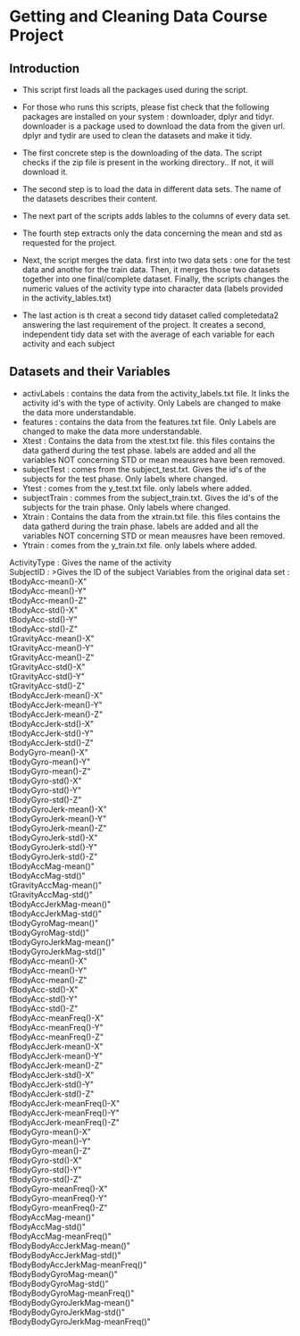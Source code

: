 # Getting and Cleaning Data Course Project

## Introduction

* This script first loads all the packages used during the script.
* For those who runs this scripts, please fist check that the following packages are installed on your system : downloader, dplyr and tidyr.
downloader is a package used to download the data from the given url.
dplyr and tydir are used to  clean the datasets and make it tidy.

* The first concrete step is the downloading of the data. The script checks if the zip file is present in the working directory.. If not, it will download it.
* The second step is to load the data in different data sets. The name of the datasets describes their content.
* The next part of the scripts adds lables to the columns of every data set.
* The fourth step extracts only the data concerning the mean and std as requested for the project.
* Next, the script merges the data. first into two data sets : one for the test data and anothe for the train data. Then, it merges those two datasets together into one final/complete dataset. Finally, the scripts changes the numeric values of the activity type into character data (labels provided in the activity_lables.txt)
* The last action is th creat a second tidy dataset called completedata2 answering the last requirement of the project.
It creates a second, independent tidy data set with the average of each variable for each activity and each subject

## Datasets and their Variables

* activLabels : contains the data from the activity_labels.txt file. It links the activity id's with the type of activity. Only Labels are changed to make the data more understandable.
* features : contains the data from the features.txt file. Only Labels are changed to make the data more understandable.
* Xtest : Contains the data from the xtest.txt file. this files contains the data gatherd during the test phase. labels are added and all the variables NOT concerning STD or mean meausres have been removed.
* subjectTest : comes from the subject_test.txt. Gives the id's of the subjects for the test phase. Only labels where changed.
* Ytest : comes from the y_test.txt file. only labels where added. 
* subjectTrain : commes from the subject_train.txt. Gives the id's of the subjects for the train phase. Only labels where changed.
* Xtrain : Contains the data from the xtrain.txt file. this files contains the data gatherd during the train phase. labels are added and all the variables NOT concerning STD or mean meausres have been removed.
* Ytrain : comes from the y_train.txt file. only labels where added. 

ActivityType : Gives the name of the activity                   
SubjectID    : >Gives the ID of the subject
Variables from the original data set :                       
tBodyAcc-mean()-X"               
tBodyAcc-mean()-Y"              
tBodyAcc-mean()-Z"               
tBodyAcc-std()-X"                
tBodyAcc-std()-Y"                
tBodyAcc-std()-Z"               
tGravityAcc-mean()-X"            
tGravityAcc-mean()-Y"            
tGravityAcc-mean()-Z"            
tGravityAcc-std()-X"            
tGravityAcc-std()-Y"             
tGravityAcc-std()-Z"             
tBodyAccJerk-mean()-X"           
tBodyAccJerk-mean()-Y"          
tBodyAccJerk-mean()-Z"           
tBodyAccJerk-std()-X"            
tBodyAccJerk-std()-Y"            
tBodyAccJerk-std()-Z"           
BodyGyro-mean()-X"              
tBodyGyro-mean()-Y"              
tBodyGyro-mean()-Z"              
tBodyGyro-std()-X"              
tBodyGyro-std()-Y"               
tBodyGyro-std()-Z"               
tBodyGyroJerk-mean()-X"          
tBodyGyroJerk-mean()-Y"         
tBodyGyroJerk-mean()-Z"          
tBodyGyroJerk-std()-X"           
tBodyGyroJerk-std()-Y"           
tBodyGyroJerk-std()-Z"          
tBodyAccMag-mean()"              
tBodyAccMag-std()"               
tGravityAccMag-mean()"           
tGravityAccMag-std()"           
tBodyAccJerkMag-mean()"          
tBodyAccJerkMag-std()"           
tBodyGyroMag-mean()"             
tBodyGyroMag-std()"             
tBodyGyroJerkMag-mean()"         
tBodyGyroJerkMag-std()"          
fBodyAcc-mean()-X"               
fBodyAcc-mean()-Y"              
fBodyAcc-mean()-Z"               
fBodyAcc-std()-X"                
fBodyAcc-std()-Y"                
fBodyAcc-std()-Z"               
fBodyAcc-meanFreq()-X"           
fBodyAcc-meanFreq()-Y"           
fBodyAcc-meanFreq()-Z"           
fBodyAccJerk-mean()-X"          
fBodyAccJerk-mean()-Y"           
fBodyAccJerk-mean()-Z"           
fBodyAccJerk-std()-X"            
fBodyAccJerk-std()-Y"           
fBodyAccJerk-std()-Z"            
fBodyAccJerk-meanFreq()-X"       
fBodyAccJerk-meanFreq()-Y"       
fBodyAccJerk-meanFreq()-Z"      
fBodyGyro-mean()-X"              
fBodyGyro-mean()-Y"             
fBodyGyro-mean()-Z"              
fBodyGyro-std()-X"              
fBodyGyro-std()-Y"               
fBodyGyro-std()-Z"               
fBodyGyro-meanFreq()-X"          
fBodyGyro-meanFreq()-Y"         
fBodyGyro-meanFreq()-Z"          
fBodyAccMag-mean()"              
fBodyAccMag-std()"               
fBodyAccMag-meanFreq()"         
fBodyBodyAccJerkMag-mean()"      
fBodyBodyAccJerkMag-std()"       
fBodyBodyAccJerkMag-meanFreq()"  
fBodyBodyGyroMag-mean()"        
fBodyBodyGyroMag-std()"          
fBodyBodyGyroMag-meanFreq()"     
fBodyBodyGyroJerkMag-mean()"     
fBodyBodyGyroJerkMag-std()"     
fBodyBodyGyroJerkMag-meanFreq()"